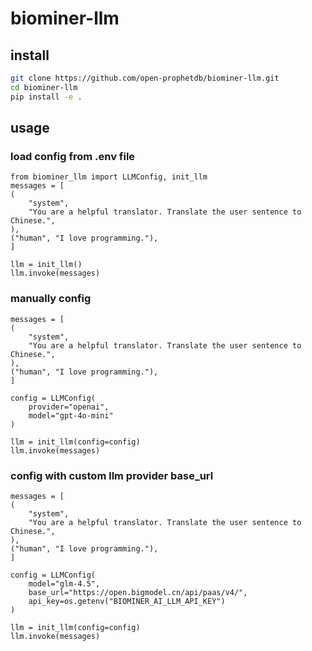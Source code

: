 # biominer-llm

## install

```bash
git clone https://github.com/open-prophetdb/biominer-llm.git
cd biominer-llm
pip install -e .
```

## usage    


### load config from .env file
```
from biominer_llm import LLMConfig, init_llm
messages = [
(
    "system",
    "You are a helpful translator. Translate the user sentence to Chinese.",
),
("human", "I love programming."),
]

llm = init_llm()
llm.invoke(messages)
```

### manually config 
```
messages = [
(
    "system",
    "You are a helpful translator. Translate the user sentence to Chinese.",
),
("human", "I love programming."),
]

config = LLMConfig(
    provider="openai",
    model="gpt-4o-mini"
)

llm = init_llm(config=config)
llm.invoke(messages)
```

### config with custom llm provider base_url
```
messages = [
(
    "system",
    "You are a helpful translator. Translate the user sentence to Chinese.",
),
("human", "I love programming."),
]

config = LLMConfig(
    model="glm-4.5",
    base_url="https://open.bigmodel.cn/api/paas/v4/",
    api_key=os.getenv("BIOMINER_AI_LLM_API_KEY")
)

llm = init_llm(config=config)
llm.invoke(messages)
```
